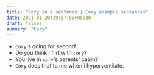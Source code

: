 ```yaml
---
title: "Cory in a sentence | Cory example sentences"
date: 2021-01-20T19:57:50+05:30
draft: falses
summary: "Cory"
---
```

- `Cory`'s going for second!...
- Do you think i flirt with `cory`?
- You live in `cory`'s parents' cabin?
- `Cory` does that to me when i hyperventilate.
                 
